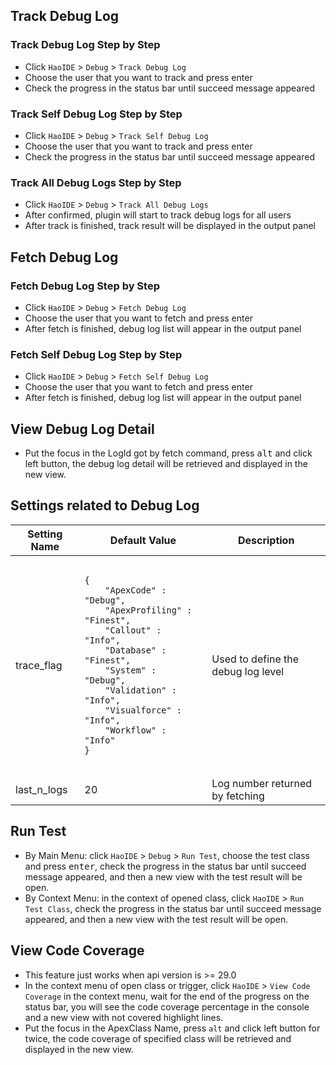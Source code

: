 ## Track Debug Log
### Track Debug Log Step by Step
* Click ``HaoIDE`` > ``Debug`` > ``Track Debug Log``
* Choose the user that you want to track and press enter
* Check the progress in the status bar until succeed message appeared

### Track Self Debug Log Step by Step
* Click ``HaoIDE`` > ``Debug`` > ``Track Self Debug Log``
* Choose the user that you want to track and press enter
* Check the progress in the status bar until succeed message appeared

### Track All Debug Logs Step by Step
* Click ``HaoIDE`` > ``Debug`` > ``Track All Debug Logs``
* After confirmed, plugin will start to track debug logs for all users
* After track is finished, track result will be displayed in the output panel

## Fetch Debug Log
### Fetch Debug Log Step by Step
* Click ``HaoIDE`` > ``Debug`` > ``Fetch Debug Log``
* Choose the user that you want to fetch and press enter
* After fetch is finished, debug log list will appear in the output panel

### Fetch Self Debug Log Step by Step
* Click ``HaoIDE`` > ``Debug`` > ``Fetch Self Debug Log``
* Choose the user that you want to fetch and press enter
* After fetch is finished, debug log list will appear in the output panel

## View Debug Log Detail
- Put the focus in the LogId got by fetch command, press <kbd>alt</kbd> and click left button, the debug log detail will be retrieved and displayed in the new view.

## Settings related to Debug Log
<table>
  <thead>
    <th>Setting Name</th>
    <th>Default Value</th>
    <th>Description</th>
  </thead>
  
  <tbody>
    <tr>
      <td>trace_flag</td>
      <td>
        <pre><code>
{
    "ApexCode" : "Debug",
    "ApexProfiling" : "Finest",
    "Callout" : "Info",
    "Database" : "Finest",
    "System" : "Debug",
    "Validation" : "Info",
    "Visualforce" : "Info",
    "Workflow" : "Info"
}
        </code></pre>
      </td>
      <td>Used to define the debug log level</td>
    </tr>
    <tr>
      <td>last_n_logs</td>
      <td>20</td>
      <td>Log number returned by fetching</td>
    </tr>
  </tbody>
</table>

## Run Test
* By Main Menu: click ``HaoIDE`` > ``Debug`` > ``Run Test``, choose the test class and press <kbd>enter</kbd>, check the progress in the status bar until succeed message appeared, and then a new view with the test result will be open.
* By Context Menu: in the context of opened class, click ``HaoIDE`` > ``Run Test Class``, check the progress in the status bar until succeed message appeared, and then a new view with the test result will be open.

## View Code Coverage
* This feature just works when api version is >= 29.0
* In the context menu of open class or trigger, click ``HaoIDE`` > ``View Code Coverage`` in the context menu, wait for the end of the progress on the status bar, you will see the code coverage percentage in the console and a new view with not covered highlight lines.
* Put the focus in the ApexClass Name, press ``alt`` and click left button for twice, the code coverage of specified class will be retrieved and displayed in the new view.